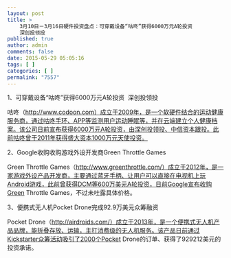 ```yaml
---
layout: post
title: >
    3月10日－3月16日硬件投资盘点：可穿戴设备“咕咚”获得6000万元A轮投资
    深创投领投
published: true
author: admin
comments: false
date: 2015-05-29 05:05:16
tags: [ ]
categories: [ ]
permalink: "7557"
---
```



1、可穿戴设备“咕咚”获得6000万元A轮投资  深创投领投

咕咚（http://www.codoon.com）成立于2009年，是一个软硬件结合的运动健康服务商，通过咕咚手环、APP等监测用户运动睡眠等，并在云端建立个人健康档案。该公司日前宣布获得6000万元A轮投资，由深创投领投、中信资本跟投。此前咕咚曾于2011年获得盛大资本1000万元天使投资。

2、Google收购收购游戏外设开发商Green Throttle Games

Green Throttle Games（http://www.greenthrottle.com/）成立于2012年，是一家游戏外设产品开发商，主要通过蓝牙手柄、让用户可以直接在电视机上玩Android游戏，此前曾获得DCM等600万美元A轮投资，日前Google宣布收购Green Throttle Games，不过未吐露具体价格。

3、便携式无人机Pocket Drone完成92.9万美元众筹融资

Pocket Drone（http://airdroids.com/）成立于2013年，是一个便携式无人机产品品牌，能折叠存放、运输，主打消费级的无人机服务。该产品日前通过Kickstarter众筹活动吸引了2000个Pocket Drone的订单、获得了929212美元的投资承诺。